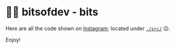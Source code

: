 # 🧑‍💻 bitsofdev - bits

Here are all the code shown on [Instagram](https://www.instagram.com/bitsofdev/); located under [`./src/`](https://github.com/bitsofdev/bits/tree/main/src) 😉.

Enjoy!